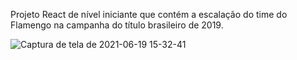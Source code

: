 Projeto React de nível iniciante que contém a escalação do time do Flamengo na campanha do título brasileiro de 2019.

![Captura de tela de 2021-06-19 15-32-41](https://user-images.githubusercontent.com/80271634/122652225-14982b00-d114-11eb-826d-924ec4bd8f9d.png)
